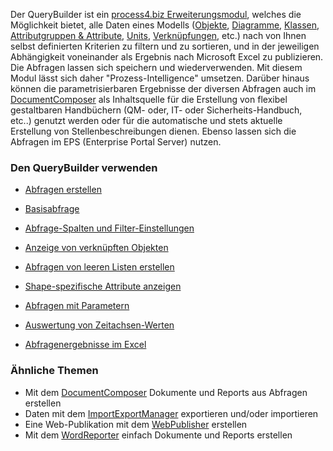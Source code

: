 

Der QueryBuilder ist ein [process4.biz
Erweiterungsmodul](process4.biz_Erweiterungsmodule), welches die
Möglichkeit bietet, alle Daten eines Modells ([Objekte](Objekt),
[Diagramme](Diagramm), [Klassen](Klasse), [Attributgruppen &
Attribute](Attributgruppe_Attribut), [Units](Unit),
[Verknüpfungen](Verknüpfungen), etc.) nach von Ihnen selbst definierten
Kriterien zu filtern und zu sortieren, und in der jeweiligen
Abhängigkeit voneinander als Ergebnis nach Microsoft Excel zu
publizieren. Die Abfragen lassen sich speichern und wiederverwenden. Mit
diesem Modul lässt sich daher "Prozess-Intelligence" umsetzen. Darüber
hinaus können die parametrisierbaren Ergebnisse der diversen Abfragen
auch im [DocumentComposer](DocumentComposer) als Inhaltsquelle für die
Erstellung von flexibel gestaltbaren Handbüchern (QM- oder, IT- oder
Sicherheits-Handbuch, etc..) genutzt werden oder für die automatische
und stets aktuelle Erstellung von Stellenbeschreibungen dienen. Ebenso
lassen sich die Abfragen im EPS (Enterprise Portal Server) nutzen.

### Den QueryBuilder verwenden

-   [Abfragen
    erstellen](erstellen-neuer-abfragen)

-   [Basisabfrage](basisabfrage)

-   [Abfrage-Spalten und
    Filter-Einstellungen](abfrage-spalten-und-filter-einstellungen)

-   [Anzeige von verknüpften
    Objekten](anzeigen-von-verknüpften-objekten)

-   [Abfragen von leeren Listen
    erstellen](erstellen-von-abfragen-mit-leeren-listen)

-   [Shape-spezifische Attribute
    anzeigen](anzeigen-shape-spezifischer-attribute)

-   [Abfragen mit
    Parametern](abfragen%20mit%20parametern)

-   [Auswertung von
    Zeitachsen-Werten](analysing-timeline-values-de)

-   [Abfragenergebnisse im
    Excel](analysieren-der-abfrageergebnisse-in-excel.)

### Ähnliche Themen

-   Mit dem [DocumentComposer](documentcomposer-de) Dokumente und Reports
    aus Abfragen erstellen
-   Daten mit dem [ImportExportManager](importexportmanager-de) exportieren
    und/oder importieren
-   Eine Web-Publikation mit dem
    [WebPublisher](webpublisher-de)
    erstellen
-   Mit dem [WordReporter](wordreporter-de) einfach Dokumente und Reports
    erstellen

